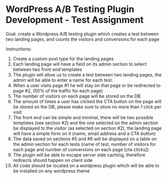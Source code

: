 # WordPress A/B Testing Plugin Development - Test Assignment

Goal: create a Wordpress A/B testing plugin which creates a test between two landing pages, and counts the visitors and conversions for each page

Instructions:
1. Create a custom post type for the landing pages
2. Each landing page will have a field on its admin section to select between two front end templates
3. The plugin will allow us to create a test between two landing pages, the admin will be able to enter a name for each test.
4. When a user visits page #1 he will stay on that page or be redirected to page #2, (50% of the traffic for each page)
5. The number of visitors on each page will be stored on the DB
6. The amount of times a user has clicked the CTA button on the page will be stored on the DB, please make sure to store no more than 1 click per visit
7. The front end can be simple and minimal, there will be two possible templates (see section #2) and the one selected on the admin section be displayed to the visitor (as selected on section #2), the landing page will have a simple form on it (name, email address and a CTA button)
8. The data saved on sections #5 and #6 will be displayed on a table on the admin section for each tests (name of test, number of visitors for each page and number of conversions on each page [cta clicks])
9. The plugin will be able to escape server side caching, therefore redirects should happen on client side
10. All code should be located on a wordpress plugin which will be able to be installed on any wordpress theme
